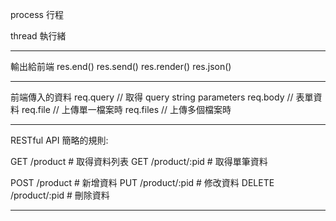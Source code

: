 process
  行程

thread
  執行緒

-------------------------
輸出給前端
  res.end()
  res.send()
  res.render()
  res.json()

-------------------------
前端傳入的資料
  req.query  // 取得 query string parameters
  req.body   // 表單資料
  req.file   // 上傳單一檔案時
  req.files   // 上傳多個檔案時

-------------------------
RESTful API 簡略的規則:

GET    /product        # 取得資料列表
GET    /product/:pid   # 取得單筆資料

POST   /product        # 新增資料
PUT    /product/:pid   # 修改資料
DELETE /product/:pid   # 刪除資料

-------------------------

